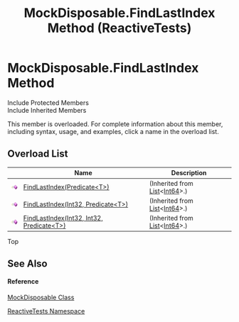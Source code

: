 ﻿---
title: MockDisposable.FindLastIndex Method  (ReactiveTests)
TOCTitle: FindLastIndex Method
ms:assetid: Overload:ReactiveTests.MockDisposable.FindLastIndex
ms:mtpsurl: https://msdn.microsoft.com/en-us/library/reactivetests.mockdisposable.findlastindex(v=VS.103)
ms:contentKeyID: 36619353
ms.date: 06/28/2011
mtps_version: v=VS.103
f1_keywords:
- ReactiveTests.MockDisposable.FindLastIndex
dev_langs:
- CSharp
- JScript
- VB
- FSharp
---

# MockDisposable.FindLastIndex Method

Include Protected Members  
Include Inherited Members  

This member is overloaded. For complete information about this member, including syntax, usage, and examples, click a name in the overload list.

## Overload List

<table>
<thead>
<tr class="header">
<th> </th>
<th>Name</th>
<th>Description</th>
</tr>
</thead>
<tbody>
<tr class="odd">
<td><img src="images\Hh303103.pubmethod(en-us,VS.103).gif" title="Public method" alt="Public method" /></td>
<td><a href="https://msdn.microsoft.com/en-us/library/m:system.collections.generic.list%601.findlastindex(system.predicate%7b%600%7d)(v=VS.103)">FindLastIndex(Predicate&lt;T&gt;)</a></td>
<td>(Inherited from <a href="https://msdn.microsoft.com/en-us/library/6sh2ey19">List</a>&lt;<a href="https://msdn.microsoft.com/en-us/library/6yy583ek">Int64</a>&gt;.)</td>
</tr>
<tr class="even">
<td><img src="images\Hh303103.pubmethod(en-us,VS.103).gif" title="Public method" alt="Public method" /></td>
<td><a href="https://msdn.microsoft.com/en-us/library/m:system.collections.generic.list%601.findlastindex(system.int32%2csystem.predicate%7b%600%7d)(v=VS.103)">FindLastIndex(Int32, Predicate&lt;T&gt;)</a></td>
<td>(Inherited from <a href="https://msdn.microsoft.com/en-us/library/6sh2ey19">List</a>&lt;<a href="https://msdn.microsoft.com/en-us/library/6yy583ek">Int64</a>&gt;.)</td>
</tr>
<tr class="odd">
<td><img src="images\Hh303103.pubmethod(en-us,VS.103).gif" title="Public method" alt="Public method" /></td>
<td><a href="https://msdn.microsoft.com/en-us/library/m:system.collections.generic.list%601.findlastindex(system.int32%2csystem.int32%2csystem.predicate%7b%600%7d)(v=VS.103)">FindLastIndex(Int32, Int32, Predicate&lt;T&gt;)</a></td>
<td>(Inherited from <a href="https://msdn.microsoft.com/en-us/library/6sh2ey19">List</a>&lt;<a href="https://msdn.microsoft.com/en-us/library/6yy583ek">Int64</a>&gt;.)</td>
</tr>
</tbody>
</table>

Top

## See Also

#### Reference

[MockDisposable Class](hh314705\(v=vs.103\).md)

[ReactiveTests Namespace](hh303221\(v=vs.103\).md)


